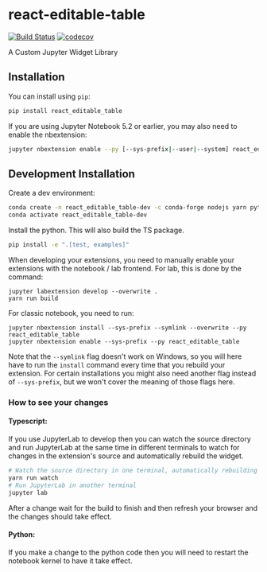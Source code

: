 # react-editable-table

[![Build Status](https://travis-ci.org/tidbcloud/react-editable-table.svg?branch=master)](https://travis-ci.org/tidbcloud/react_editable_table)
[![codecov](https://codecov.io/gh/tidbcloud/react-editable-table/branch/master/graph/badge.svg)](https://codecov.io/gh/tidbcloud/react-editable-table)

A Custom Jupyter Widget Library

## Installation

You can install using `pip`:

```bash
pip install react_editable_table
```

If you are using Jupyter Notebook 5.2 or earlier, you may also need to enable
the nbextension:

```bash
jupyter nbextension enable --py [--sys-prefix|--user|--system] react_editable_table
```

## Development Installation

Create a dev environment:

```bash
conda create -n react_editable_table-dev -c conda-forge nodejs yarn python jupyterlab
conda activate react_editable_table-dev
```

Install the python. This will also build the TS package.

```bash
pip install -e ".[test, examples]"
```

When developing your extensions, you need to manually enable your extensions with the
notebook / lab frontend. For lab, this is done by the command:

```
jupyter labextension develop --overwrite .
yarn run build
```

For classic notebook, you need to run:

```
jupyter nbextension install --sys-prefix --symlink --overwrite --py react_editable_table
jupyter nbextension enable --sys-prefix --py react_editable_table
```

Note that the `--symlink` flag doesn't work on Windows, so you will here have to run
the `install` command every time that you rebuild your extension. For certain installations
you might also need another flag instead of `--sys-prefix`, but we won't cover the meaning
of those flags here.

### How to see your changes

#### Typescript:

If you use JupyterLab to develop then you can watch the source directory and run JupyterLab at the same time in different
terminals to watch for changes in the extension's source and automatically rebuild the widget.

```bash
# Watch the source directory in one terminal, automatically rebuilding when needed
yarn run watch
# Run JupyterLab in another terminal
jupyter lab
```

After a change wait for the build to finish and then refresh your browser and the changes should take effect.

#### Python:

If you make a change to the python code then you will need to restart the notebook kernel to have it take effect.
